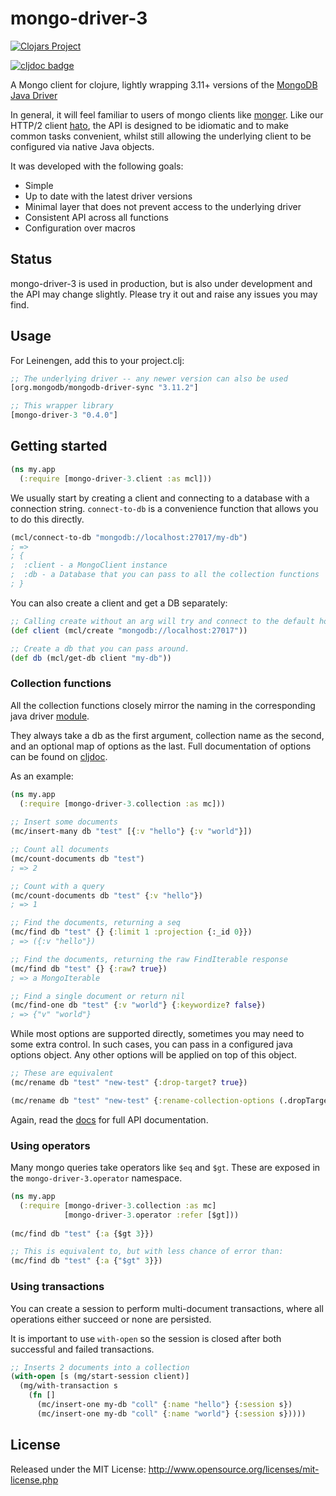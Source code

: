 # mongo-driver-3

[![Clojars Project](https://img.shields.io/clojars/v/mongo-driver-3.svg)](https://clojars.org/mongo-driver-3)

[![cljdoc badge](https://cljdoc.org/badge/mongo-driver-3/mongo-driver-3)](https://cljdoc.org/d/mongo-driver-3/mongo-driver-3/CURRENT)


A Mongo client for clojure, lightly wrapping 3.11+ versions of the [MongoDB Java Driver](https://mongodb.github.io/mongo-java-driver/)

In general, it will feel familiar to users of mongo clients like [monger](https://github.com/michaelklishin/monger).
Like our HTTP/2 client [hato](https://github.com/gnarroway/hato), the API is designed to be idiomatic and to make common 
tasks convenient, whilst still allowing the underlying client to be configured via native Java objects.

It was developed with the following goals:

- Simple
- Up to date with the latest driver versions
- Minimal layer that does not prevent access to the underlying driver
- Consistent API across all functions
- Configuration over macros



## Status

mongo-driver-3 is used in production, but is also under development and the API may change slightly.
Please try it out and raise any issues you may find.

## Usage

For Leinengen, add this to your project.clj:

```clojure
;; The underlying driver -- any newer version can also be used
[org.mongodb/mongodb-driver-sync "3.11.2"]

;; This wrapper library
[mongo-driver-3 "0.4.0"]
```

## Getting started

```clojure
(ns my.app
  (:require [mongo-driver-3.client :as mcl]))
```

We usually start by creating a client and connecting to a database with a connection string.
`connect-to-db` is a convenience function that allows you to do this directly.

```clojure
(mcl/connect-to-db "mongodb://localhost:27017/my-db")
; =>
; {
;  :client - a MongoClient instance
;  :db - a Database that you can pass to all the collection functions
; } 
```

You can also create a client and get a DB separately:

```clojure 
;; Calling create without an arg will try and connect to the default host/port.
(def client (mcl/create "mongodb://localhost:27017")) 

;; Create a db that you can pass around.
(def db (mcl/get-db client "my-db"))
```

### Collection functions

All the collection functions closely mirror the naming in the corresponding java driver 
[module](https://mongodb.github.io/mongo-java-driver/3.11/javadoc/com/mongodb/client/MongoCollection.html).

They always take a db as the first argument, collection name as the second,
and an optional map of options as the last. Full documentation of options can be found on 
[cljdoc](https://cljdoc.org/d/mongo-driver-3/mongo-driver-3/CURRENT/api/mongo-driver-3.collection).

As an example:

```clojure 
(ns my.app
  (:require [mongo-driver-3.collection :as mc]))
  
;; Insert some documents
(mc/insert-many db "test" [{:v "hello"} {:v "world"}])

;; Count all documents
(mc/count-documents db "test")
; => 2

;; Count with a query
(mc/count-documents db "test" {:v "hello"})
; => 1

;; Find the documents, returning a seq
(mc/find db "test" {} {:limit 1 :projection {:_id 0}})
; => ({:v "hello"})

;; Find the documents, returning the raw FindIterable response
(mc/find db "test" {} {:raw? true})
; => a MongoIterable

;; Find a single document or return nil
(mc/find-one db "test" {:v "world"} {:keywordize? false})
; => {"v" "world"}
```

While most options are supported directly, sometimes you may need to some extra control.
In such cases, you can pass in a configured java options object. Any other
options will be applied on top of this object.

```clojure 
;; These are equivalent
(mc/rename db "test" "new-test" {:drop-target? true})

(mc/rename db "test" "new-test" {:rename-collection-options (.dropTarget (RenameCollectionOptions.) true)})
```

Again, read the [docs](https://cljdoc.org/d/mongo-driver-3/mongo-driver-3/CURRENT/api/mongo-driver-3.collection)
for full API documentation.

### Using operators

Many mongo queries take operators like `$eq` and `$gt`. These are exposed in the `mongo-driver-3.operator` namespace.

```clojure
(ns my.app
  (:require [mongo-driver-3.collection :as mc]
            [mongo-driver-3.operator :refer [$gt]))
  
(mc/find db "test" {:a {$gt 3}})

;; This is equivalent to, but with less chance of error than:
(mc/find db "test" {:a {"$gt" 3}})
```

### Using transactions

You can create a session to perform multi-document transactions, where all operations either
succeed or none are persisted. 

It is important to
use `with-open` so the session is closed after both successful and failed transactions.

```clojure
;; Inserts 2 documents into a collection
(with-open [s (mg/start-session client)]
  (mg/with-transaction s
    (fn []
      (mc/insert-one my-db "coll" {:name "hello"} {:session s})
      (mc/insert-one my-db "coll" {:name "world"} {:session s}))))
```

## License

Released under the MIT License: http://www.opensource.org/licenses/mit-license.php
